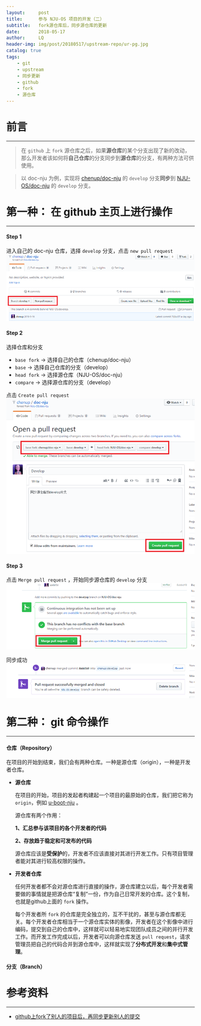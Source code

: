 ```yaml
---
layout:     post
title:      参与 NJU-OS 项目的开发（二）
subtitle:   fork源仓库后，同步源仓库的更新
date:       2018-05-17
author:     LQ
header-img: img/post/20180517/upstream-repo/ur-pg.jpg
catalog: true
tags:
    - git
    - upstream
    - 同步更新
    - github
    - fork
    - 源仓库
---
```

# 前言
---
>在 `github` 上 `fork` 源仓库之后，如果**源仓库**的某个分支出现了新的改动，那么开发者该如何将**自己仓库**的分支同步到**源仓库**的分支，有两种方法可供使用。

>以 doc-nju 为例，实现将 [chenup/doc-nju](https://github.com/chenup/doc-nju) 的 `develop` 分支**同步**到 [NJU-OS/doc-nju](https://github.com/NJU-OS/doc-nju) 的 `develop` 分支。

# 第一种： 在 github 主页上进行操作
---

#### Step 1

进入自己的 doc-nju 仓库，选择 `develop` 分支，点击 `new pull request`
![new pull request](https://raw.githubusercontent.com/chenup/chenup.github.io/master/img/post/20180517/upstream-repo/ur-npr.png)

#### Step 2

选择仓库和分支

- `base fork` -> 选择自己的仓库（chenup/doc-nju）
- `base` -> 选择自己仓库的分支（develop）
- `head fork` -> 选择源仓库（NJU-OS/doc-nju）
- `compare` -> 选择源仓库的分支（develop）

点击 `Create pull request`
![create pull request](https://raw.githubusercontent.com/chenup/chenup.github.io/master/img/post/20180517/upstream-repo/ur-cpr.png)

#### Step 3
点击 `Merge pull request` ，开始同步源仓库的 `develop` 分支
![merge pull request](https://raw.githubusercontent.com/chenup/chenup.github.io/master/img/post/20180517/upstream-repo/ur-mpr.png)

同步成功
![merge success](https://raw.githubusercontent.com/chenup/chenup.github.io/master/img/post/20180517/upstream-repo/ur-ms.png)

# 第二种： git 命令操作
---

#### 仓库（Repository）

在项目的开始到结束，我们会有两种仓库。一种是源仓库（origin），一种是开发者仓库。

- **源仓库**

    在项目的开始，项目的发起者构建起一个项目的最原始的仓库，我们把它称为 `origin`，例如 [u-boot-nju](https://github.com/NJU-OS/u-boot-nju) 。
    
    源仓库有两个作用：

    **1、汇总参与该项目的各个开发者的代码**

    **2、存放趋于稳定和可发布的代码**

    源仓库应该是**受保护**的，开发者不应该直接对其进行开发工作。只有项目管理者能对其进行较高权限的操作。
    &nbsp;

- **开发者仓库** 

    任何开发者都不会对源仓库进行直接的操作，源仓库建立以后，每个开发者需要做的事情就是把源仓库“复制”一份，作为自己日常开发的仓库。这个复制，也就是github上面的 `fork` 操作。

    每个开发者所 `fork` 的仓库是完全独立的，互不干扰的，甚至与源仓库都无关。每个开发者仓库相当于一个源仓库实体的影像，开发者在这个影像中进行编码，提交到自己的仓库中，这样就可以轻易地实现团队成员之间的并行开发工作。而开发工作完成以后，开发者可以向源仓库发送 `pull request`，请求管理员把自己的代码合并到源仓库中，这样就实现了**分布式开发**和**集中式管理**。

#### 分支（Branch）


# 参考资料
---
- [github上fork了别人的项目后，再同步更新别人的提交](https://blog.csdn.net/qq1332479771/article/details/56087333)

